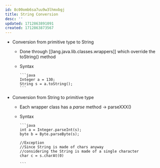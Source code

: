 ```yaml
---
id: 8c00omb6sa7uu9w3lhmxbgj
title: String Conversion
desc: ''
updated: 1712863891091
created: 1712863873567
---
```



- Conversion from primitive type to String
  - Done through [[lang.java.lib.classes.wrappers]] which override the toString() method
  - Syntax

        ```java
        Integer a = 130;
        String s = a.toString();
        ```

- Conversion from String to primitive type
  - Each wrapper class has a *parse* method → parseXXX()
  - Syntax

        ```java
        int a = Integer.parseInt(s);
        byte b = Byte.parseByte(s);
        
        //Exception
        //Since String is made of chars anyway 
        //considering the String is made of a single character
        char c = s.charAt(0)
        
        ```
